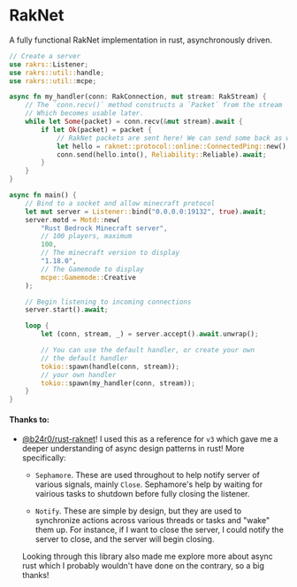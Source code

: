# RakNet

A fully functional RakNet implementation in rust, asynchronously driven.

```rust
// Create a server
use rakrs::Listener;
use rakrs::util::handle;
use rakrs::util::mcpe;

async fn my_handler(conn: RakConnection, mut stream: RakStream) {
    // The `conn.recv()` method constructs a `Packet` from the stream
    // Which becomes usable later.
    while let Some(packet) = conn.recv(&mut stream).await {
        if let Ok(packet) = packet {
            // RakNet packets are sent here! We can send some back as well!
            let hello = raknet::protocol::online::ConnectedPing::new();
            conn.send(hello.into(), Reliability::Reliable).await;
        }
    }
}

async fn main() {
    // Bind to a socket and allow minecraft protocol
    let mut server = Listener::bind("0.0.0.0:19132", true).await;
    server.motd = Motd::new(
        "Rust Bedrock Minecraft server",
        // 100 players, maximum
        100,
        // The minecraft version to display
        "1.18.0",
        // The Gamemode to display
        mcpe::Gamemode::Creative
    );

    // Begin listening to incoming connections
    server.start().await;

    loop {
        let (conn, stream, _) = server.accept().await.unwrap();

        // You can use the default handler, or create your own
        // the default handler
        tokio::spawn(handle(conn, stream));
        // your own handler
        tokio::spawn(my_handler(conn, stream));
    }
}
```

#### Thanks to:

- [@b24r0/rust-raknet](https://github.com/b23r0/rust-raknet)! I used this as a reference for `v3` which gave me a deeper understanding of async design patterns in rust! More specifically:
  
  - `Sephamore`. These are used throughout to help notify server of various signals, mainly `Close`. Sephamore's help by waiting for vairious tasks to shutdown before fully closing the listener.
  
  - `Notify`. These are simple by design, but they are used to synchronize actions across various threads or tasks and "wake" them up. For instance, if I want to close the server, I could notify the server to close, and the server will begin closing.
  
  Looking through this library also made me explore more about async rust which I probably wouldn't have done on the contrary, so a big thanks!